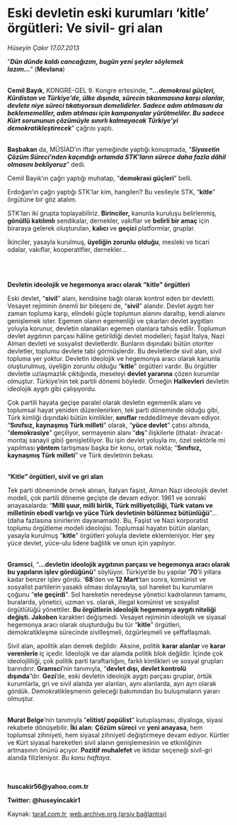 # Eski devletin eski kurumları ‘kitle’ örgütleri: Ve sivil- gri alan

*Hüseyin Çakır 17.07.2013*

<div class="yazi"><p>“<b><i>Dün dünde kaldı cancağızım, bugün yeni şeyler söylemek lazım...</i></b>” (<b>Mevlana</b>)</p>
<p><b><br/>Cemil Bayık</b>, KONGRE-GEL 9. Kongre ertesinde, <b>“<i>...demokrasi güçleri, Kürdistan ve Türkiye’de, ülke dışında, sürecin tıkanmasına karşı olanlar, devlete niye süreci tıkatıyorsun demelidirler. Sadece adım atılmasını da beklememeliler, adım atılması için kampanyalar yürütmeliler. Bu sadece Kürt sorununun çözümüyle sınırlı kalmayacak Türkiye’yi demokratikleştirecek</i></b>”<i> </i>çağrısı yaptı.</p>
<p><b><br/>Başbakan</b> da, MÜSİAD’ın iftar yemeğinde yaptığı konuşmada, “<b><i>Siyasetin Çözüm Süreci'nden kaçındığı ortamda STK'ların sürece daha fazla dâhil olmasını bekliyoruz</i></b>” dedi.</p>
<p>Cemil Bayık’ın çağrı yaptığı muhatap, “<b>demokrasi güçleri</b>” belli.</p>
<p>Erdoğan’ın çağrı yaptığı STK’lar kim, hangileri? Bu vesileyle STK, “<b>kitle</b>” örgütüne bir göz atalım.</p>
<p>STK’ları iki grupta toplayabiliriz. <b>Birinciler,</b> kanunla kuruluşu belirlenmiş, <b>gönüllü katılımlı</b> sendikalar, dernekler, vakıflar ve <b>belirli bir amaç</b> için biraraya gelerek oluşturulan, <b>kalıcı </b>ve <b>geçici </b>platformlar, gruplar.</p>
<p>İkinciler, yasayla kurulmuş, <b>üyeliğin zorunlu</b> <b>olduğu</b>, mesleki ve ticari odalar, vakıflar, kooperatifler, dernekler...</p>
<p><b> </b></p>
<p><b><br/>Devletin ideolojik ve hegemonya aracı olarak “kitle” örgütleri</b></p>
<p>Eski devlet, “<b>sivil</b>” alanı, kendisine bağlı olarak kontrol eden bir devletti. Vesayet rejiminin önemli bir bileşeni de, “<b>sivil</b>” alandır. Devlet aygıtı her zaman topluma karşı, elindeki güçle toplumun alanını daraltıp, kendi alanını genişlemek ister. Egemen olanın egemenliği ve çıkarları devlet aygıtları yoluyla korunur, devletin olanakları egemen olanlara tahsis edilir. Toplumun devlet aygıtının parçası hâline getirildiği devlet modelleri; faşist İtalya, Nazi Alman devleti ve sosyalist devletlerdir. Bunların dışındaki bütün otoriter devletler, toplumu devlete tabi görmüşlerdir. Bu devletlerde sivil alan, sivil topluma yer yoktur. Devletin ideolojik ve hegemonya aracı olarak kanunla oluşturulmuş, üyeliğin zorunlu olduğu “<b>kitle</b>” örgütleri vardır. Bu örgütler devletle uzlaşmazlık çıktığında, meseleyi <b>devlet yararına</b> çözen kurumlar olmuştur. Türkiye’nin tek partili dönemi böyledir. Örneğin <b>Halkevleri</b> devletin ideolojik aygıtı gibi çalışıyordu.</p>
<p>Çok partili hayata geçişe paralel olarak devletin egemenlik alanı ve toplumsal hayat yeniden düzenlenirken, tek parti döneminde olduğu gibi, Türk kimliği dışındaki bütün kimlikler,<b> sınıflar</b> reddedilmeye devam ediyor. “<b>Sınıfsız, kaynaşmış Türk milleti</b>” olarak, “<b>yüce devlet</b>” çatısı altında, “<b>demokrasiye</b>” geçiliyor, sermayenin alanı “<b>dış</b>”<b> </b>ilişkilerle (ithalat- ihracat- montaj sanayii gibi) genişletiliyor. Bu işin devlet yoluyla mı, özel sektörle mi yapılması <b>yöntem</b> tartışması başka bir konu, ortak nokta; “<b>Sınıfsız, kaynaşmış Türk milleti</b>” ve Türk devletinin bekası.</p>
<p><b><br/>“Kitle” örgütleri, sivil ve gri alan</b></p>
<p>Tek parti döneminde örnek alınan, İtalyan faşist, Alman Nazi ideolojik devlet modeli, çok partili döneme geçişte de devam ediyor. 1961 ve sonraki anayasalarda: “<b>Milli şuur, milli birlik, Türk milliyetçiliği, Türk vatanı ve milletinin ebedî varlığı ve yüce Türk devletinin bölünmez bütünlüğü</b>”... (daha fazlasına sinirlerim dayanamadı). Bu, Faşist ve Nazi korporatist toplumu örgütleme modeli ideolojisi. Toplumsal hayatın bütün alanları, yasayla kurulmuş “<b>kitle</b>” örgütleri yoluyla devlete eklemleniyor. Her şey yüce devlet, yüce-ulu lidere bağlılık ve onun için yapılıyor.</p>
<p><b><br/>Gramsci</b>, “<b>...devletin ideolojik aygıtının parçası ve hegemonya aracı olarak bu yapıların işlev gördüğünü</b>” söylüyor. Türkiye’de bu yapılar ’<b>70</b>’li yıllara kadar benzer işlev gördü. ’<b>68</b>’den ve <b>12 Mart</b>’tan sonra, komünist ve sosyalist partilerin yasaklı olması dolayısıyla, sol hareket bu kurumların çoğunu “<b>ele geçirdi</b>”. Sol hareketin neredeyse yönetici kadrolarının tamamı, buralarda, yönetici, uzman vs. olarak, illegal komünist ve sosyalist örgütlülüğü yönettiler. <b>Bu örgütlerin ideolojik hegemonya aygıtı niteliği değişti. Jakoben</b> karakteri değişmedi. Vesayet rejiminin ideolojik ve siyasal hegemonya aracı olarak oluşturduğu bu tür “<b>kitle</b>” örgütleri, demokratikleşme sürecinde sivilleşmeli, özgürleşmeli ve şeffaflaşmalı.</p>
<p>Sivil alan, apolitik alan demek değildir. Aksine, politik <b>karar alanlar </b>ve <b>karar verenlerle </b>iç içedir. İdeolojik ve dar alamda politik blok değildir. İçinde çok ideolojililiği, çok politik parti taraftarlığını, farklı kimlikleri ve sosyal grupları barındırır. <b>Gramsci</b>’nin tanımıyla, “<b>devlet dışı, devlet kontrolü dışında</b>”dır. <b>Gezi</b>’de, eski devletin ideolojik aygıtı parçası gruplar, örtük kurumlarla, gri ve sivil alanda yer alanları, aynı alanlarda, ayrı ayrı olarak gördük. Demokratikleşmenin geleceği bakımından bu buluşmaların yararı olmuştur.</p>
<p><b><br/>Murat Belge</b>’nin tanımıyla “<b>elitist/ popülist</b>” kutuplaşması, diyaloga, siyasi rekabete dönüşebilir. <b>İki alan</b>: <b>Çözüm süreci</b> ve <b>yeni anayasa</b>, hem toplumsal zihniyeti, hem siyasal zihniyeti değiştirmeye devam ediyor. Kürtler ve Kürt siyasal hareketleri sivil alanın genişlemesinin ve etkinliğinin artmasının önünü açıyor. <b>Pozitif muhalefet </b>ve iktidar seçeneği sivil-gri alanda filizleniyor. <i>Bu konu haftaya</i>.</p>
<p><b><br/><br/>huscakir56@yahoo.com.tr</b></p>
<p><b>Twitter: @huseyincakir1</b></p>
</div>

Kaynak: [taraf.com.tr](http://www.taraf.com.tr:80/huseyin-cakir/makale-eski-devletin-eski-kurumlari-kitle-orgutleri.htm), [web.archive.org (arşiv bağlantısı)](http://web.archive.org/web/20130805092033/http://www.taraf.com.tr:80/huseyin-cakir/makale-eski-devletin-eski-kurumlari-kitle-orgutleri.htm)
